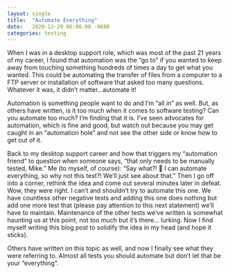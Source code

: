 ```yaml
---
layout: single
title:  "Automate Everything"
date:   2020-12-29 06:06:00 -0600
categories: testing
---
```

<style type="text/css">
  .rss-subscribe {
	  display: none;
  }
</style>

When I was in a desktop support role, which was most of the past 21 years of my career, I found that automation was the “go to” if you wanted to keep away from touching something hundreds of times a day to get what you wanted. This could be automating the transfer of files from a computer to a FTP server or installation of software that asked too many questions. Whatever it was, it didn’t matter...automate it!

Automation is something people want to do and I’m “all in” as well. But, as others have written, is it too much when it comes to software testing? Can you automate too much? I’m finding that it is. I’ve seen advocates for automation, which is fine and good, but watch out because you may get caught in an “automation hole” and not see the other side or know how to get out of it.

Back to my desktop support career and how that triggers my “automation friend” to question when someone says, “that only needs to be manually tested, Mike.”  Me (to myself, of course):  “Say what?! 🤨 I can automate everything, so why not this test?! We’ll just see about that.” Then I go off into a corner, rethink the idea and come out several minutes later in defeat. Wow, they were right. I can’t and shouldn’t try to automate this one. We have countless other negative tests and adding this one does nothing but add one more test that (please pay attention to this next statement) we’ll have to maintain. Maintenance of the other tests we’ve written is somewhat haunting us at this point, not too much but it’s there... lurking. Now I find myself writing this blog post to solidify the idea in my head (and hope it sticks).

Others have written on this topic as well, and now I finally see what they were referring to. Almost all tests you should automate but don’t let that be your “everything”.
